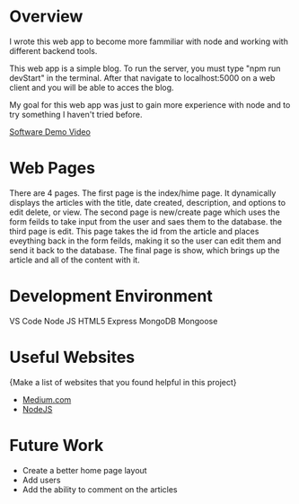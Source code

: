 # Overview

I wrote this web app to become more fammiliar with node and working with different backend tools.

This web app is a simple blog. To run the server, you must type "npm run devStart" in the terminal. After that navigate to localhost:5000 on a web client and you will be able to acces the blog.

My goal for this web app was just to gain more experience with node and to try something I haven't tried before.

[Software Demo Video](https://youtu.be/ga65EQdVmG8)

# Web Pages

There are 4 pages. The first page is the index/hime page. It dynamically displays the articles with the title, date created, description, and options to edit delete, or view. The second page is new/create page which uses the form feilds to take input from the user and saes them to the database. the third page is edit. This page takes the id from the article and places eveything back in the form feilds, making it so the user can edit them and send it back to the database. The final page is show, which brings up the article and all of the content with it.

# Development Environment

VS Code
Node JS
HTML5
Express
MongoDB
Mongoose

# Useful Websites

{Make a list of websites that you found helpful in this project}
* [Medium.com](https://medium.com/swlh/read-html-form-data-using-get-and-post-method-in-node-js-8d2c7880adbf)
* [NodeJS](https://nodejs.dev/learn)

# Future Work

* Create a better home page layout
* Add users
* Add the ability to  comment on the articles